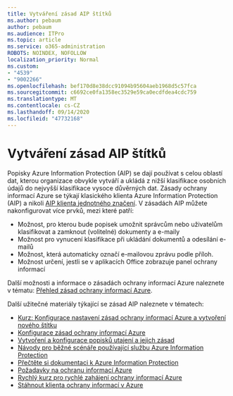 ```yaml
---
title: Vytváření zásad AIP štítků
ms.author: pebaum
author: pebaum
ms.audience: ITPro
ms.topic: article
ms.service: o365-administration
ROBOTS: NOINDEX, NOFOLLOW
localization_priority: Normal
ms.custom:
- "4539"
- "9002266"
ms.openlocfilehash: bef170d8e38dcc91094b95604aeb1968d5c57fca
ms.sourcegitcommit: c6692ce0fa1358ec3529e59ca0ecdfdea4cdc759
ms.translationtype: MT
ms.contentlocale: cs-CZ
ms.lasthandoff: 09/14/2020
ms.locfileid: "47732168"
---
```

# <a name="creating-aip-label-policies"></a>Vytváření zásad AIP štítků

Popisky Azure Information Protection (AIP) se dají používat s celou oblastí dat, kterou organizace obvykle vytváří a ukládá z nižší klasifikace osobních údajů do nejvyšší klasifikace vysoce důvěrných dat. Zásady ochrany informací Azure se týkají klasického klienta Azure Information Protection (AIP) a nikoli  [AIP klienta jednotného značení](https://docs.microsoft.com/azure/information-protection/rms-client/unifiedlabelingclient-version-release-history). V zásadách AIP můžete nakonfigurovat více prvků, mezi které patří:

- Možnost, pro kterou bude popisek umožnit správcům nebo uživatelům klasifikovat a zamknout (volitelné) dokumenty a e-maily
- Možnost pro vynucení klasifikace při ukládání dokumentů a odesílání e-mailů
- Možnost, která automaticky označí e-mailovou zprávu podle příloh.
- Možnost určení, jestli se v aplikacích Office zobrazuje panel ochrany informací

Další možnosti a informace o zásadách ochrany informací Azure naleznete v tématu: [Přehled zásad ochrany informací Azure](https://docs.microsoft.com/azure/information-protection/overview-policy).  

Další užitečné materiály týkající se zásad AIP naleznete v tématech:

- [Kurz: Konfigurace nastavení zásad ochrany informací Azure a vytvoření nového štítku](https://docs.microsoft.com/azure/information-protection/infoprotect-quick-start-tutorial)  
- [Konfigurace zásad ochrany informací Azure](https://docs.microsoft.com/azure/information-protection/configure-policy)  
- [Vytvoření a konfigurace popisků utajení a jejich zásad](https://docs.microsoft.com/microsoft-365/compliance/create-sensitivity-labels)  
- [Návody pro běžné scénáře používající službu Azure Information Protection](https://docs.microsoft.com/azure/information-protection/how-to-guides)  
- [Přečtěte si dokumentaci k Azure Information Protection](https://docs.microsoft.com/azure/information-protection/what-is-information-protection)  
- [Požadavky na ochranu informací Azure](https://docs.microsoft.com/azure/information-protection/get-started/requirements)  
- [Rychlý kurz pro rychlé zahájení ochrany informací Azure](https://docs.microsoft.com/azure/information-protection/get-started/infoprotect-quick-start-tutorial)  
- [Stáhnout klienta ochrany informací v Azure](https://www.microsoft.com/download/details.aspx?id=53018)